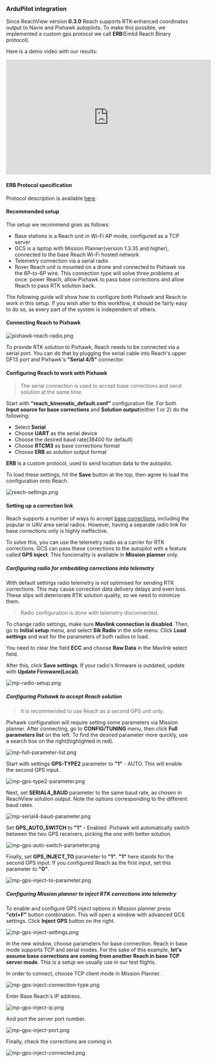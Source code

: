 ### ArduPilot integration

Since ReachView version **0.3.0** Reach supports RTK-enhanced coordinates output to Navio and Pixhawk autopilots. To make this possible, we implemented a custom gps protocol we call **ERB**(Emlid Reach Binary protocol).

Here is a demo video with our results:
<iframe width="560" height="315" src="https://www.youtube.com/embed/oq9H19ikAdM" frameborder="0" allowfullscreen></iframe>


#### ERB Protocol specification

Protocol description is available [here](https://files.emlid.com/ERB.pdf).

#### Recommended setup

The setup we recommend goes as follows:

* Base stations is a Reach unit in Wi-Fi AP mode, configured as a TCP server
* GCS is a laptop with Mission Planner(version 1.3.35 and higher), connected to the base Reach Wi-Fi hosted network
* Telemetry connection via a serial radio
* Rover Reach unit is mounted on a drone and connected to Pixhawk via the 6P-to-6P wire. This connection type will solve three problems at once: power Reach, allow Pixhawk to pass base corrections and allow Reach to pass RTK solution back.

The following guide will show how to configure both Pixhawk and Reach to work in this setup. If you wish alter to this workflow, it should be fairly easy to do so, as every part of the system is independent of others.

#### Connecting Reach to Pixhawk

![pixhawk-reach-radio.png](img/ardupilot-integration/pixhawk-reach-radio.png)

To provide RTK solution to Pixhawk, Reach needs to be connected via a serial port. You can do that by plugging the serial cable into Reach's upper DF13 port and Pixhawk's **"Serial 4/5"** connector.

#### Configuring Reach to work with Pixhawk

> The serial connection is used to accept base corrections and send solution at the same time.

Start with **"reach_kinematic_default.conf"** configuration file. For both **Input source for base corrections** and **Solution output**(either 1 or 2) do the following:

* Select **Serial**
* Choose **UART** as the serial device
* Choose the desired baud rate(38400 for default)
* Choose **RTCM3** as base corrections format
* Choose **ERB** as solution output format

**ERB** is a custom protocol, used to send location data to the autopilot.

To load these settings, hit the **Save** button at the top, then agree to load the configuration onto Reach.

![reach-settings.png](img/ardupilot-integration/reach-settings.png)

#### Setting up a correction link

Reach supports a number of ways to accept [base corrections](reachview-link.md), including the popular in UAV area serial radios. However, having a separate radio link for base corrections only is highly ineffective.

To solve this, you can use the telemetry radio as a carrier for RTK corrections. GCS can pass these corrections to the autopilot with a feature called **GPS inject**. This funcionality is available in **Mission planner** only.

##### Configuring radio for embedding corrections into telemetry

With default settings radio telemetry is not optimised for sending RTK corrections. This may cause correction data delivery delays and even loss. These slips will deteriorate RTK solution quality, so we need to minimize them.

> Radio configuration is done with telemetry disconnected.

To change radio settings, make sure **Mavlink connection is disabled**. Then, go to **Initial setup** menu, and select **Sik Radio** in the side menu. Click **Load settings** and wait for the parameters of both radios to load.

You need to clear the field **ECC** and choose **Raw Data** in the Mavlink select field.

After this, click **Save settings**. If your radio's firmware is outdated, update with **Update Firmware(Local)**.

![mp-radio-setup.png](img/ardupilot-integration/mp-radio-setup.png)

##### Configuring Pixhawk to accept Reach solution

> It is recommended to use Reach as a second GPS unit only.

Pixhawk configuration will require setting some parameters via Mission planner. After connecting, go to **CONFIG/TUNING** menu, then click **Full parameters list** on the left. To find the desired parameter more quickly, use a search box on the right(highlighted in red).

![mp-full-parameter-list.png](img/ardupilot-integration/mp-full-parameter-list.png)

Start with settings **GPS-TYPE2** parameter to **"1"** - AUTO. This will enable the second GPS input.

![mp-gps-type2-parameter.png](img/ardupilot-integration/mp-gps-type2-parameter.png)

Next, set **SERIAL4_BAUD** parameter to the same baud rate, as chosen in ReachView solution output. Note the options corresponding to the different baud rates.

![mp-serial4-baud-parameter.png](img/ardupilot-integration/mp-serial4-baud-parameter.png)

Set **GPS_AUTO_SWITCH** to **"1"** - Enabled. Pixhawk will automatically switch between the two GPS receivers, picking the one with better solution.

![mp-gps-auto-switch-parameter.png](img/ardupilot-integration/mp-gps-auto-switch-parameter.png)

Finally, set **GPS_INJECT_TO** parameter to **"1"**. **"1"** here stands for the second GPS input. If you configured Reach as the first input, set this parameter to **"0"**.

![mp-gps-inject-to-parameter.png](img/ardupilot-integration/mp-gps-inject-to-parameter.png)

##### Configuring Mission planner to inject RTK corrections into telemetry

To enable and configure GPS inject options in Mission planner press **"ctrl+F"** button combination. This will open a window with advanced GCS settings. Click **Inject GPS** button on the right.

![mp-gps-inject-settings.png](img/ardupilot-integration/mp-gps-inject-settings.png)

In the new window, choose parameters for base connection. Reach in base mode supports TCP and serial modes. For the sake of this example, **let's assume base corrections are coming from another Reach in base TCP server mode**. This is a setup we usually use in our test flights.

In order to connect, choose TCP client mode in Mission Planner.

![mp-gps-inject-connection-type.png](img/ardupilot-integration/mp-gps-inject-connection-type.png)

Enter Base Reach's IP address.

![mp-gps-inject-ip.png](img/ardupilot-integration/mp-gps-inject-ip.png)

And port the server port number.

![mp-gps-inject-port.png](img/ardupilot-integration/mp-gps-inject-port.png)

Finally, check the corrections are coming in.

![mp-gps-inject-connected.png](img/ardupilot-integration/mp-gps-inject-connected.png)
